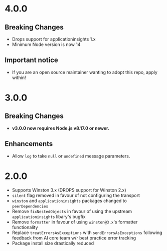 # 4.0.0

## Breaking Changes

* Drops support for applicationinsights 1.x
* Minimum Node version is now 14

## Important notice

* If you are an open source maintainer wanting to adopt this repo, apply within!

# 3.0.0

## Breaking Changes

* **v3.0.0 now requires Node.js v8.17.0 or newer.**

## Enhancements
* Allow `log` to take `null` or `undefined` message parameters.

# 2.0.0

* Supports Winston 3.x (DROPS support for Winston 2.x)
* `silent` flag removed in favour of not configuring the transport
* `winston` and `applicationinsights` packages changed to `peerDependencies`
* Remove `fixNestedObjects` in favour of using the upstream `applicationinsights` libary's bugfix
* Remove `formatter` in favour of using `winston@3.x`'s formatter functionality
* Replace `treatErrorsAsExceptions` with `sendErrorsAsExceptions` following feedback from AI core team w/r best practice error tracking
* Package install size drastically reduced
